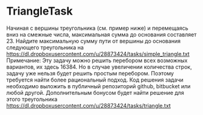 # TriangleTask

Начиная с вершины треугольника (см. пример ниже) и перемещаясь вниз на смежные числа, максимальная сумма до основания составляет 23.
Найдите максимальную сумму пути от вершины до основания следующего треугольника 
на https://dl.dropboxusercontent.com/u/28873424/tasks/simple_triangle.txt
Примечание: Эту задачу можно решить перебором всех возможных вариантов, их здесь 16384. 
Но в случае увеличении количества строк, задачу уже нельзя будет решить простым перебором. 
Поэтому требуется найти более рациональный подход.
Код решения задачи необходимо выложить в публичный репозиторий github, bitbucket или любой другой. 
Дополнительным бонусом будет найти решение для этого треугольника 
https://dl.dropboxusercontent.com/u/28873424/tasks/triangle.txt
